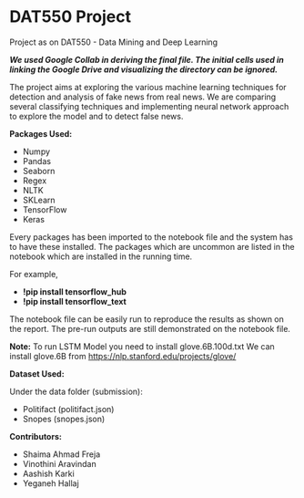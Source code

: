 # DAT550 Project
Project as on DAT550 - Data Mining and Deep Learning

**_We used Google Collab in deriving the final file. The initial cells used in linking the Google Drive and visualizing the directory can be ignored._**

The project aims at exploring the various machine learning techniques for detection and analysis of fake news from real news. We are comparing several classifying techniques and implementing neural network approach to explore the model and to detect false news.

**Packages Used:**
- Numpy
- Pandas
- Seaborn
- Regex
- NLTK
- SKLearn 
- TensorFlow
- Keras

Every packages has been imported to the notebook file and the system has to have these installed. The packages which are uncommon are listed in the notebook which are installed in the running time.

For example, 

- **!pip install tensorflow_hub**
- **!pip install tensorflow_text**

The notebook file can be easily run to reproduce the results as shown on the report. The pre-run outputs are still demonstrated on the notebook file.

**Note:** To run LSTM Model you need to install glove.6B.100d.txt
We can install glove.6B from https://nlp.stanford.edu/projects/glove/

**Dataset Used:**

Under the data folder (submission):
- Politifact (politifact.json)
- Snopes (snopes.json)

**Contributors:**

- Shaima Ahmad Freja
- Vinothini Aravindan
- Aashish Karki
- Yeganeh Hallaj
